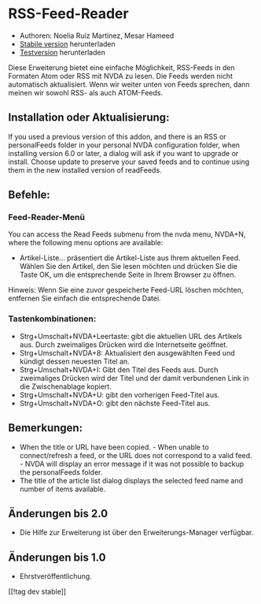 # RSS-Feed-Reader #

* Authoren: Noelia Ruiz Martínez, Mesar Hameed
* [Stabile version][2] herunterladen
* [Testversion][1] herunterladen

Diese Erweiterung bietet eine einfache Möglichkeit, RSS-Feeds in den
Formaten Atom oder RSS mit NVDA zu lesen. Die Feeds werden nicht automatisch
aktualisiert. Wenn wir weiter unten  von Feeds sprechen, dann meinen wir
sowohl RSS- als auch  ATOM-Feeds.

## Installation oder Aktualisierung: ##

If you used a previous version of this addon, and there is an RSS or
personalFeeds folder in your personal NVDA configuration folder, when
installing version 6.0 or later, a dialog will ask if you want to upgrade or
install.  Choose update to preserve your saved feeds and to continue using
them in the new installed version of readFeeds.

## Befehle: ##

### Feed-Reader-Menü ###

You can access the Read Feeds submenu from the nvda menu, NVDA+N, where the
following menu options are available:

- Artikel-Liste... präsentiert die Artikel-Liste aus Ihrem aktuellen
Feed. Wählen Sie den Artikel, den Sie lesen möchten und drücken Sie die
Taste OK, um die entsprechende Seite in Ihrem Browser zu öffnen.

Hinweis: Wenn Sie eine zuvor gespeicherte Feed-URL löschen möchten,
entfernen Sie einfach die entsprechende Datei.

### Tastenkombinationen: ###

- Strg+Umschalt+NVDA+Leertaste: gibt die aktuellen URL des Artikels
aus. Durch zweimaliges Drücken wird die Internetseite geöffnet.
- Strg+Umschalt+NVDA+8: Aktualisiert den ausgewählten Feed und kündigt
dessen neuesten Titel an.
- Strg+Umschalt+NVDA+I: Gibt den Titel des Feeds aus. Durch zweimaliges
Drücken wird der Titel und der damit verbundenen Link in die Zwischenablage
kopiert.
- Strg+Umschalt+NVDA+U: gibt den vorherigen Feed-Titel aus.
- Strg+Umschalt+NVDA+O: gibt den  nächste Feed-Titel aus.

## Bemerkungen: ##

- When the title or URL have been copied.  - When unable to connect/refresh
a feed, or the URL does not correspond to a valid feed.  - NVDA will display
an error message if it was not possible to backup the personalFeeds folder.
- The title of the article list dialog displays the selected feed name and
number of items available.

## Änderungen bis 2.0 ##
*	 Die Hilfe zur Erweiterung ist über den Erweiterungs-Manager verfügbar.

## Änderungen bis 1.0 ##
*	 Ehrstveröffentlichung.

[[!tag dev stable]]

[1]: http://addons.nvda-project.org/files/get.php?file=rf-dev

[2]: http://addons.nvda-project.org/files/get.php?file=rf

